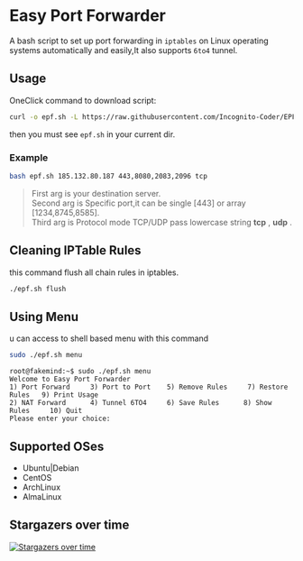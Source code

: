 # Easy Port Forwarder
A bash script to set up port forwarding in `iptables` on Linux operating systems automatically and easily,It also supports `6to4` tunnel.
## Usage
OneClick command to download script:
```bash
curl -o epf.sh -L https://raw.githubusercontent.com/Incognito-Coder/EPF/master/iptables.sh && chmod +x epf.sh
```
then you must see `epf.sh` in your current dir.
### Example
```bash
bash epf.sh 185.132.80.187 443,8080,2083,2096 tcp
```
> First arg is your destination server. \
> Second arg is Specific port,it can be single [443] or array [1234,8745,8585]. \
> Third arg is Protocol mode TCP/UDP pass lowercase string **tcp** , **udp** .
## Cleaning IPTable Rules
this command flush all chain rules in iptables.
```bash
./epf.sh flush
```
## Using Menu
u can access to shell based menu with this command
```bash
sudo ./epf.sh menu
```
```
root@fakemind:~$ sudo ./epf.sh menu
Welcome to Easy Port Forwarder
1) Port Forward     3) Port to Port    5) Remove Rules     7) Restore Rules   9) Print Usage
2) NAT Forward      4) Tunnel 6TO4     6) Save Rules      8) Show Rules     10) Quit
Please enter your choice:
```

## Supported OSes
* Ubuntu|Debian
* CentOS
* ArchLinux
* AlmaLinux
## Stargazers over time
[![Stargazers over time](https://starchart.cc/Incognito-Coder/EPF.svg?variant=adaptive)](https://starchart.cc/Incognito-Coder/EPF)
